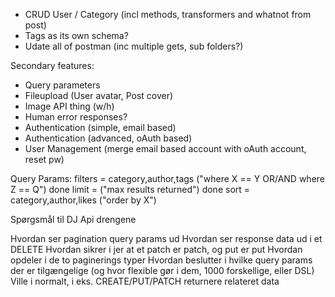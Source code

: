 - CRUD User / Category (incl methods, transformers and whatnot from post)
- Tags as its own schema?
- Udate all of postman (inc multiple gets, sub folders?)

Secondary features:
- Query parameters
- Fileupload (User avatar, Post cover)
- Image API thing (w/h)
- Human error responses?
- Authentication (simple, email based)
- Authentication (advanced, oAuth based)
- User Management (merge email based account with oAuth account, reset pw)


Query Params:
filters 	= category,author,tags ("where X == Y OR/AND where Z == Q")
done	limit		= ("max results returned")
done	sort		= category,author,likes ("order by X")
			
Spørgsmål til DJ Api drengene

Hvordan ser pagination query params ud
Hvordan ser response data ud i et DELETE
Hvordan sikrer i jer at et patch er patch, og put er put
Hvordan opdeler i de to paginerings typer
Hvordan beslutter i hvilke query params der er tilgængelige (og hvor flexible gør i dem, 1000 forskellige, eller DSL)
Ville i normalt, i eks. CREATE/PUT/PATCH returnere relateret data